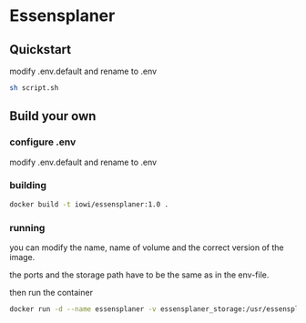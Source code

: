 # Essensplaner

## Quickstart

modify .env.default and rename to .env

```bash
sh script.sh
```

## Build your own

### configure .env

modify .env.default and rename to .env

### building

```bash
docker build -t iowi/essensplaner:1.0 .
```

### running

you can modify the name, name of volume and the correct version of the image.

the ports and the storage path have to be the same as in the env-file.

then run the container

```bash
docker run -d --name essensplaner -v essensplaner_storage:/usr/essensplaner/storage/ -p 80:80 --env-file ./.env --restart unless-stopped iowi/essensplaner:1.0
```
